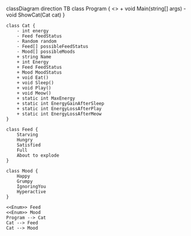classDiagram
direction TB
    class Program {
        <<static>>
        + void Main(string[] args)
        - void ShowCat(Cat cat)
    }

    class Cat {
        - int energy
        - Feed feedStatus
        - Random random
        - Feed[] possibleFeedStatus
        - Mood[] possibleMoods
        + string Name
        + int Energy
        + Feed FeedStatus
        + Mood MoodStatus
        + void Eat()
        + void Sleep()
        + void Play()
        + void Meow()
        + static int MaxEnergy
        + static int EnergyGainAfterSleep
        + static int EnergyLossAfterPlay
        + static int EnergyLossAfterMeow
    }

    class Feed {
	    Starving
	    Hungry
	    Satisfied
	    Full
	    About to explode
    }

    class Mood {
	    Happy
	    Grumpy
	    IgnoringYou
	    Hyperactive
    }

	<<Enum>> Feed
	<<Enum>> Mood
    Program --> Cat
    Cat --> Feed
    Cat --> Mood


